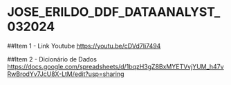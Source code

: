 # JOSE_ERILDO_DDF_DATAANALYST_032024

##Item 1 - Link Youtube
https://youtu.be/cDVd7Ii7494

##Item 2 - Dicionário de Dados
https://docs.google.com/spreadsheets/d/1bqzH3gZ8BxMYETVvjYUM_h47vRwBrodYv7JcU8X-LtM/edit?usp=sharing
